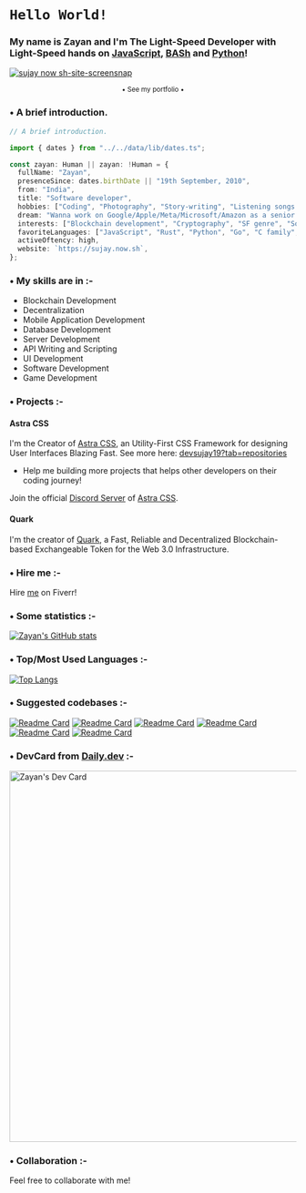 # `Hello World!`

### My name is Zayan and I'm The Light-Speed Developer with Light-Speed hands on [JavaScript](https://github.com/topics/javascript), [BASh](https://github.com/topics/bash) and [Python](https://github.com/topics/python)!

<a href="https://sujay.now.sh?ref=https://github.com/devsujay19#sujay.now.sh-site-screensnap.png" target="_blank">

  ![sujay now sh-site-screensnap](https://github.com/user-attachments/assets/3c9179a3-f540-4258-885c-0dbd0291b860)

</a><p align="center"><small>• See my portfolio •</small></p>

### • A brief introduction.

```ts
// A brief introduction.

import { dates } from "../../data/lib/dates.ts";

const zayan: Human || zayan: !Human = {
  fullName: "Zayan",
  presenceSince: dates.birthDate || "19th September, 2010",
  from: "India",
  title: "Software developer",
  hobbies: ["Coding", "Photography", "Story-writing", "Listening songs & music"],
  dream: "Wanna work on Google/Apple/Meta/Microsoft/Amazon as a senior SE.",
  interests: ["Blockchain development", "Cryptography", "SF genre", "Someone..."],
  favoriteLanguages: ["JavaScript", "Rust", "Python", "Go", "C family", "Java"],
  activeOftency: high,
  website: `https://sujay.now.sh`,
};
```

### • My skills are in :-

- Blockchain Development
- Decentralization
- Mobile Application Development
- Database Development
- Server Development
- API Writing and Scripting
- UI Development
- Software Development
- Game Development

### • Projects :-

#### Astra CSS

I'm the Creator of [Astra CSS](https://github.com/devsujay19/astracss), an Utility-First CSS Framework for designing User Interfaces Blazing Fast.
See more here: [devsujay19?tab=repositories](https://github.com/devsujay19?tab=repositories)

- Help me building more projects that helps other developers on their coding journey!

Join the official [Discord Server](https://discord.gg/PuVSsSu59g) of [Astra CSS](https://astracss.vercel.app).

#### Quark

I'm the creator of [Quark](https://github.com/Quark-Network/quark), a Fast, Reliable and Decentralized Blockchain-based Exchangeable Token for the Web 3.0 Infrastructure.

### • Hire me :-

Hire [me](https://fiverr.com/jaymuk1) on Fiverr!

### • Some statistics :-

[![Zayan's GitHub stats](https://github-readme-stats.vercel.app/api?username=devsujay19&theme=tokyonight&show_icons=true&show=reviews,discussions_started,discussions_answered,prs_merged,prs_merged_percentage&broder_radius=5.0&hide_border=true&rank_icon=github)](https://github.com/devsujay19/devsujay19)

### • Top/Most Used Languages :-

[![Top Langs](https://github-readme-stats.vercel.app/api/top-langs/?username=devsujay19&layout=pie&langs_count=100&theme=tokyonight&hide_border=true)](https://github.com/devsujay19/Hello-World-In-17-Different-Programming-Languages)

### • Suggested codebases :-

[![Readme Card](https://github-readme-stats.vercel.app/api/pin/?username=devsujay19&repo=edex-ui&show_owner=true&theme=tokyonight&hide_border=true)](https://github.com/devsujay19/edex-ui)
[![Readme Card](https://github-readme-stats.vercel.app/api/pin/?username=devsujay19&repo=blocks&show_owner=true&&theme=tokyonight&hide_border=true)](https://github.com/devsujay19/blocks)
[![Readme Card](https://github-readme-stats.vercel.app/api/pin/?username=devsujay19&repo=ChatGPT-Desktop-Application&show_owner=true&theme=tokyonight&hide_border=true)](https://github.com/devsujay19/ChatGPT-Desktop-Application)
[![Readme Card](https://github-readme-stats.vercel.app/api/pin/?username=devsujay19&repo=spotify-tui&show_owner=true&theme=tokyonight&hide_border=true)](https://github.com/devsujay19/spotify-tui)
[![Readme Card](https://github-readme-stats.vercel.app/api/pin/?username=devsujay19&repo=mastodon&show_owner=true&theme=tokyonight&hide_border=true)](https://github.com/devsujay19/mastodon)
[![Readme Card](https://github-readme-stats.vercel.app/api/pin/?username=devsujay19&repo=NFT-AvatarGenerator&show_owner=true&theme=tokyonight&hide_border=true)](https://github.com/devsujay19/NFT-AvatarGenerator)

### • DevCard from [Daily.dev](https://app.daily.dev/zayan_shx) :-

<a href="https://app.daily.dev/zayan_shx"><img src="https://api.daily.dev/devcards/v2/2GPGjhX8T2ti0ZysE9KhE.png?type=wide&r=9sq" width="652" alt="Zayan's Dev Card"/></a>

### • Collaboration :-

Feel free to collaborate with me!
